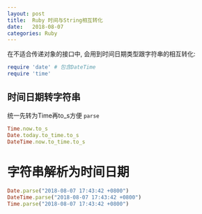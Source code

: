```yaml
---
layout: post
title:  Ruby 时间与String相互转化  
date:   2018-08-07
categories: Ruby
---
```


在不适合传递对象的接口中, 会用到时间日期类型跟字符串的相互转化:

```ruby
require 'date' # 包含DateTime
require 'time'
```

## 时间日期转字符串
统一先转为Time再to_s方便 `parse`
```ruby
Time.now.to_s
Date.today.to_time.to_s
DateTime.now.to_time.to_s
```

# 字符串解析为时间日期
```ruby
Date.parse("2018-08-07 17:43:42 +0800")
DateTime.parse("2018-08-07 17:43:42 +0800")
Time.parse("2018-08-07 17:43:42 +0800")
```